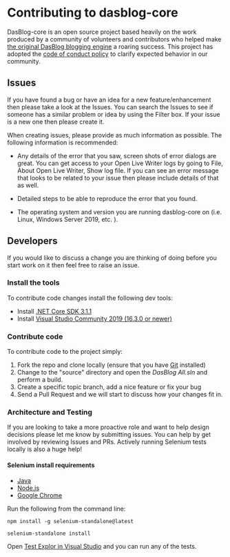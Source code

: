 # Contributing to dasblog-core
DasBlog-core  is an open source project based heavily on the  work produced by a community of volunteers and contributors who helped make [the original DasBlog blogging engine](https://github.com/shanselman/dasblog) a roaring success. This project has adopted the [code of conduct policy](https://github.com/poppastring/dasblog-core/blob/main/CODE_OF_CONDUCT.md) to clarify expected behavior in our community.


## Issues
If you have found a bug or have an idea for a new feature/enhancement then please take a look at the Issues. You can search the Issues to see if someone has a similar problem or idea by using the Filter box. If your issue is a new one then please create it.

When creating issues, please provide as much information as possible.  The following information is recommended:
 - Any details of the error that you saw, screen shots of error dialogs are great. You can get access to your Open Live Writer logs by going to File, About Open Live Writer, Show log file.    If you can see an error message that looks to be related to your issue then please include details of that as well.

 - Detailed steps to be able to reproduce the error that you found.
 
 - The operating system and version you are running dasblog-core on (i.e. Linux, Windows Server 2019, etc. ).


## Developers
If you would like to discuss a change you are thinking of doing before you start work on it then feel free to raise an issue.

### Install the tools
To contribute code changes install the following dev tools:

- Install [.NET Core SDK 3.1.1](https://dotnet.microsoft.com/download/dotnet-core/thank-you/runtime-aspnetcore-3.1.1-windows-x64-installer)
- Install [Visual Studio Community 2019 (16.3.0 or newer)](https://visualstudio.microsoft.com/thank-you-downloading-visual-studio/?sku=Community&rel=16)

### Contribute code
To contribute code to the project simply:
  1. Fork the repo and clone locally (ensure that you have [Git](https://git-scm.com/downloads) installed)
  2. Change to the "source" directory and open the *DasBlog All.sln* and perform a build.
  3. Create a specific topic branch, add a nice feature or fix your bug
  4. Send a Pull Request and we will start to discuss how your changes fit in.

### Architecture and Testing
If you are looking to take a more proactive role and want to help design decisions please let me know by submitting issues. You can help by get involved by reviewing Issues and PRs. Actively running Selenium tests locally is also a huge help!

#### Selenium install requirements
- [Java](https://java.com/en/download/windows_manual.jsp)
- [Node.js](https://nodejs.org/en/download/)
- [Google Chrome](https://www.google.com/chrome/)

Run the following from the command line:

`npm install -g selenium-standalone@latest`

`selenium-standalone install`

Open [Test Explor in Visual Studio](https://docs.microsoft.com/visualstudio/test/run-unit-tests-with-test-explorer) and you can run any of the tests.

